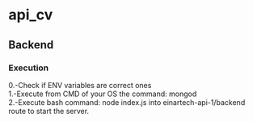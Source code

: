 # api_cv

## Backend

### Execution

0.-Check if ENV variables are correct ones <br>
1.-Execute from CMD of your OS the command: mongod <br>
2.-Execute bash command: node index.js into einartech-api-1/backend route to start the server. <br>
